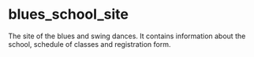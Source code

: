 # blues_school_site
The site of the blues and swing dances. It contains information about the school, schedule of classes and registration form.

